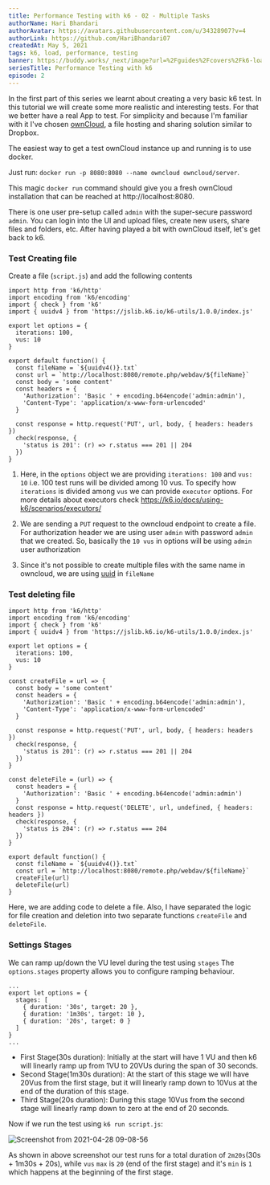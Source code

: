 ```yaml
---
title: Performance Testing with k6 - 02 - Multiple Tasks
authorName: Hari Bhandari
authorAvatar: https://avatars.githubusercontent.com/u/34328907?v=4
authorLink: https://github.com/HariBhandari07
createdAt: May 5, 2021
tags: k6, load, performance, testing
banner: https://buddy.works/_next/image?url=%2Fguides%2Fcovers%2Fk6-loadtesting%2Fk6-loadtesting-cover.png&w=1920&q=75
seriesTitle: Performance Testing with k6
episode: 2
---
```

In the first part of this series we learnt about creating a very basic k6 test. In this tutorial we will create some more realistic and interesting tests.
 For that we better have a real App to test. For simplicity and because I'm familiar with it I've chosen [ownCloud](https://owncloud.com/), a file hosting and sharing
 solution similar to Dropbox.

The easiest way to get a test ownCloud instance up and running is to use docker.

Just run: `docker run -p 8080:8080 --name owncloud owncloud/server`.

This magic `docker run` command should give you a fresh ownCloud installation that can be reached at http://localhost:8080.

There is one user pre-setup called `admin` with the super-secure password `admin`. You can login into the UI and upload files, create new users, share files and folders, etc.
After having played a bit with ownCloud itself, let's get back to k6.

### Test Creating file
Create a file (`script.js`) and add the following contents
```
import http from 'k6/http'
import encoding from 'k6/encoding'
import { check } from 'k6'
import { uuidv4 } from 'https://jslib.k6.io/k6-utils/1.0.0/index.js'

export let options = {
  iterations: 100,
  vus: 10
}

export default function() {
  const fileName = `${uuidv4()}.txt`
  const url = `http://localhost:8080/remote.php/webdav/${fileName}`
  const body = 'some content'
  const headers = {
    'Authorization': 'Basic ' + encoding.b64encode('admin:admin'),
    'Content-Type': 'application/x-www-form-urlencoded'
  }

  const response = http.request('PUT', url, body, { headers: headers })
  check(response, {
    'status is 201': (r) => r.status === 201 || 204
  })
}
```

1. Here, in the `options` object we are providing `iterations: 100` and `vus: 10` i.e. 100 test runs will be divided among 10 vus. To specify how `iterations` is divided among `vus` we can provide `executor` options. For more details about executors check https://k6.io/docs/using-k6/scenarios/executors/

2. We are sending a `PUT` request to the owncloud endpoint to create a file. For authorization header we are using user `admin` with password `admin` that we created. So, basically the `10 vus` in options will be using `admin` user authorization

3. Since it's not possible to create multiple files with the same name in owncloud, we are using [uuid](https://en.wikipedia.org/wiki/Universally_unique_identifier) in `fileName`

### Test deleting file
```
import http from 'k6/http'
import encoding from 'k6/encoding'
import { check } from 'k6'
import { uuidv4 } from 'https://jslib.k6.io/k6-utils/1.0.0/index.js'

export let options = {
  iterations: 100,
  vus: 10
}

const createFile = url => {
  const body = 'some content'
  const headers = {
    'Authorization': 'Basic ' + encoding.b64encode('admin:admin'),
    'Content-Type': 'application/x-www-form-urlencoded'
  }

  const response = http.request('PUT', url, body, { headers: headers })
  check(response, {
    'status is 201': (r) => r.status === 201 || 204
  })
}

const deleteFile = (url) => {
  const headers = {
    'Authorization': 'Basic ' + encoding.b64encode('admin:admin')
  }
  const response = http.request('DELETE', url, undefined, { headers: headers })
  check(response, {
    'status is 204': (r) => r.status === 204
  })
}

export default function() {
  const fileName = `${uuidv4()}.txt`
  const url = `http://localhost:8080/remote.php/webdav/${fileName}`
  createFile(url)
  deleteFile(url)
}
```

Here, we are adding code to delete a file. Also, I have separated the logic for file creation and deletion into two separate functions `createFile` and `deleteFile`.

### Settings Stages
We can ramp up/down the VU level during the test using `stages`  The `options.stages` property allows you to configure ramping behaviour.

```
...
export let options = {
  stages: [
    { duration: '30s', target: 20 },
    { duration: '1m30s', target: 10 },
    { duration: '20s', target: 0 }
  ]
}
...
```
- First Stage(30s duration): Initially at the start will have 1 VU and then k6 will linearly ramp up from 1VU to 20VUs during the span of 30 seconds.
- Second Stage(1m30s duration): At the start of this stage we will have 20Vus from the first stage, but it will linearly ramp down to 10Vus at the end of the duration of this stage.
- Third Stage(20s duration): During this stage 10Vus from the second stage will linearly ramp down to zero at the end of 20 seconds.

Now if we run the test using `k6 run script.js`:

![Screenshot from 2021-04-28 09-08-56](https://user-images.githubusercontent.com/34328907/116341872-6baf0d00-a801-11eb-97a4-340fbeb165ee.png)

As shown in above screenshot our test runs for a total duration of `2m20s`(30s + 1m30s + 20s), while `vus` `max` is `20` (end of the first stage) and it's `min` is `1` which happens at the beginning of the first stage.


